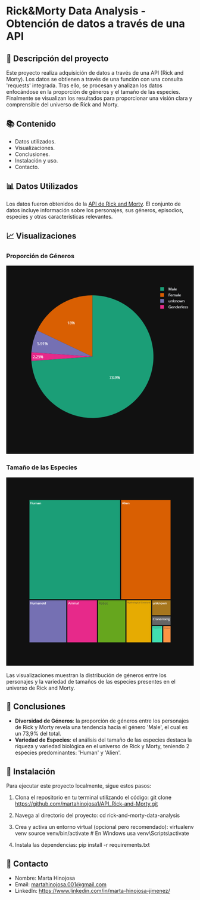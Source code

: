# Rick&Morty Data Analysis - Obtención de datos a través de una API

## 📄 Descripción del proyecto

Este proyecto realiza adquisición de datos a través de una API (Rick and Morty). Los datos se obtienen a través de una función con una consulta 'requests' integrada. Tras ello, se procesan y analizan los datos enfocándose en la proporción de géneros y el tamaño de las especies. Finalmente se visualizan los resultados para proporcionar una visión clara y comprensible del universo de Rick and Morty.

## 📚 Contenido

- Datos utilizados.
- Visualizaciones.
- Conclusiones.
- Instalación y uso.
- Contacto.

## 📊 Datos Utilizados

Los datos fueron obtenidos de la [API de Rick and Morty](https://rickandmortyapi.com/). El conjunto de datos incluye información sobre los personajes, sus géneros, episodios, especies y otras características relevantes.  

## 📈 Visualizaciones

### Proporción de Géneros

![Proporción de Géneros](img/proporcion_generos.png)

### Tamaño de las Especies

![Tamaño de las Especies](img/especies.png)

Las visualizaciones muestran la distribución de géneros entre los personajes y la variedad de tamaños de las especies presentes en el universo de Rick and Morty.

## 📌 Conclusiones

- **Diversidad de Géneros**: la proporción de géneros entre los personajes de Rick y Morty revela una tendencia hacia el género 'Male', el cual es un 73,9% del total.
- **Variedad de Especies**: el análisis del tamaño de las especies destaca la riqueza y variedad biológica en el universo de Rick y Morty, teniendo 2 especies predominantes: 'Human' y 'Alien'.

## 🚀 Instalación

Para ejecutar este proyecto localmente, sigue estos pasos:

1. Clona el repositorio en tu terminal utilizando el código:
git clone https://github.com/martahinojosa1/API_Rick-and-Morty.git

2. Navega al directorio del proyecto:
cd rick-and-morty-data-analysis

3. Crea y activa un entorno virtual (opcional pero recomendado):
virtualenv venv
source venv/bin/activate      # En Windows usa venv\Scripts\activate

4. Instala las dependencias:
pip install -r requirements.txt


## 📧 Contacto

- Nombre: Marta Hinojosa
- Email: martahinojosa.001@gmail.com
- LinkedIn: https://www.linkedin.com/in/marta-hinojosa-jimenez/



 
